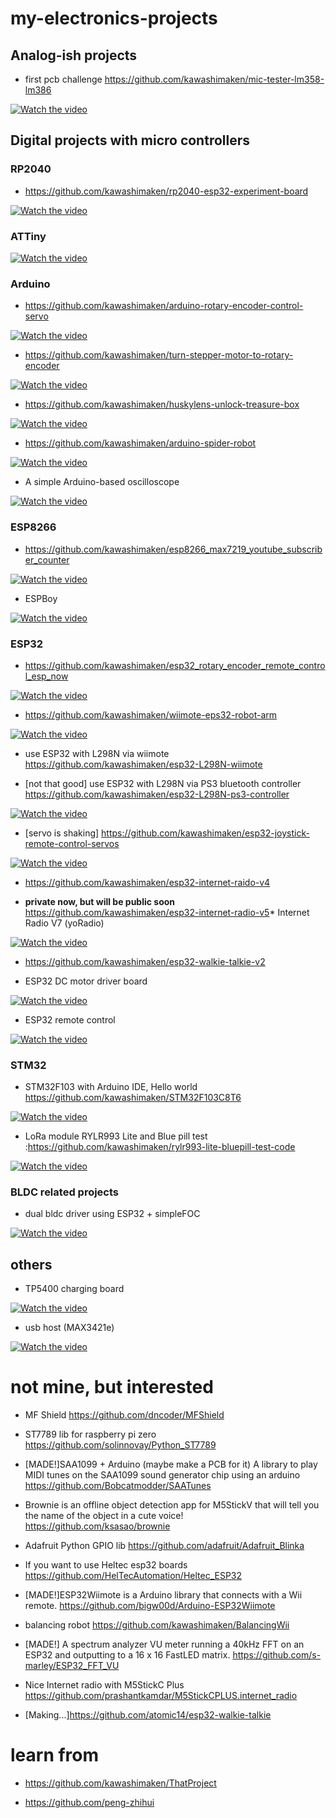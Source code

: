 # my-electronics-projects

## Analog-ish projects

* first pcb challenge https://github.com/kawashimaken/mic-tester-lm358-lm386

[![Watch the video](https://img.youtube.com/vi/nFrnlTu5QJI/0.jpg)](https://www.youtube.com/watch?v=nFrnlTu5QJI)

## Digital projects with micro controllers
### RP2040

* https://github.com/kawashimaken/rp2040-esp32-experiment-board

[![Watch the video](https://img.youtube.com/vi/p60-jE2-4uw/0.jpg)](https://www.youtube.com/watch?v=p60-jE2-4uw)

### ATTiny

[![Watch the video](https://img.youtube.com/vi/QW_ub1S5uK4/0.jpg)](https://www.youtube.com/watch?v=QW_ub1S5uK4)

### Arduino
* https://github.com/kawashimaken/arduino-rotary-encoder-control-servo

[![Watch the video](https://img.youtube.com/vi/p5afJRlpyuM/0.jpg)](https://www.youtube.com/watch?v=p5afJRlpyuM)

* https://github.com/kawashimaken/turn-stepper-motor-to-rotary-encoder

[![Watch the video](https://img.youtube.com/vi/WeZ-J6VnXnI/0.jpg)](https://www.youtube.com/watch?v=WeZ-J6VnXnI)

* https://github.com/kawashimaken/huskylens-unlock-treasure-box

[![Watch the video](https://img.youtube.com/vi/NLYeVqr4qt0/0.jpg)](https://www.youtube.com/watch?v=NLYeVqr4qt0)

* https://github.com/kawashimaken/arduino-spider-robot

[![Watch the video](http://img.youtube.com/vi/BmntMGtbWnE/0.jpg)](https://www.youtube.com/watch?v=BmntMGtbWnE)

* A simple Arduino-based oscilloscope

[![Watch the video](https://img.youtube.com/vi/1RsmJy6X9Yg/0.jpg)](https://www.youtube.com/watch?v=1RsmJy6X9Yg)


### ESP8266
* https://github.com/kawashimaken/esp8266_max7219_youtube_subscriber_counter

[![Watch the video](https://img.youtube.com/vi/gD3KpWGXoV4/0.jpg)](https://www.youtube.com/watch?v=gD3KpWGXoV4)

* ESPBoy

[![Watch the video](https://img.youtube.com/vi/Rwc5jAPaXKA/0.jpg)](https://www.youtube.com/watch?v=Rwc5jAPaXKA)


### ESP32

* https://github.com/kawashimaken/esp32_rotary_encoder_remote_control_esp_now

[![Watch the video](https://img.youtube.com/vi/8IGkFBghzww/0.jpg)](https://www.youtube.com/watch?v=8IGkFBghzww)

* https://github.com/kawashimaken/wiimote-eps32-robot-arm

[![Watch the video](https://img.youtube.com/vi/TPcjP3Q70mc/0.jpg)](https://www.youtube.com/watch?v=TPcjP3Q70mc)

* use ESP32 with L298N via wiimote https://github.com/kawashimaken/esp32-L298N-wiimote

* [not that good] use ESP32 with L298N via PS3 bluetooth controller https://github.com/kawashimaken/esp32-L298N-ps3-controller

[![Watch the video](https://img.youtube.com/vi/PfHG8Qa2jiM/0.jpg)](https://www.youtube.com/watch?v=PfHG8Qa2jiM)

* [servo is shaking] https://github.com/kawashimaken/esp32-joystick-remote-control-servos

[![Watch the video](https://img.youtube.com/vi/qa2ixbKXAfQ/0.jpg)](https://www.youtube.com/watch?v=qa2ixbKXAfQ)

* https://github.com/kawashimaken/esp32-internet-raido-v4

* **private now, but will be public soon** https://github.com/kawashimaken/esp32-internet-radio-v5* Internet Radio V7 (yoRadio)

[![Watch the video](https://img.youtube.com/vi/7a9iGu3YC18/0.jpg)](https://www.youtube.com/watch?v=7a9iGu3YC18)


* https://github.com/kawashimaken/esp32-walkie-talkie-v2

* ESP32 DC motor driver board

[![Watch the video](https://img.youtube.com/vi/TynKvJ_xZA8/0.jpg)](https://www.youtube.com/watch?v=TynKvJ_xZA8)

* ESP32 remote control

[![Watch the video](https://img.youtube.com/vi/Q5oMYjQe5-g/0.jpg)](https://www.youtube.com/watch?v=Q5oMYjQe5-g)



### STM32
* STM32F103 with Arduino IDE, Hello world  https://github.com/kawashimaken/STM32F103C8T6

[![Watch the video](https://img.youtube.com/vi/jCXw1tdk7D8/0.jpg)](https://www.youtube.com/watch?v=jCXw1tdk7D8)

* LoRa module RYLR993 Lite and Blue pill test :https://github.com/kawashimaken/rylr993-lite-bluepill-test-code

[![Watch the video](https://img.youtube.com/vi/n4BayMWz080/0.jpg)](https://www.youtube.com/watch?v=n4BayMWz080)

### BLDC related projects

* dual bldc driver using ESP32 + simpleFOC

[![Watch the video](https://img.youtube.com/vi/IgbAx9IfV7Q/0.jpg)](https://www.youtube.com/watch?v=IgbAx9IfV7Q)

## others

* TP5400 charging board

 [![Watch the video](https://img.youtube.com/vi/ArDzwmH5L2k/0.jpg)](https://www.youtube.com/watch?v=ArDzwmH5L2k)
 
 * usb host (MAX3421e)

[![Watch the video](https://img.youtube.com/vi/xaTKUpOzTEs/0.jpg)](https://www.youtube.com/watch?v=xaTKUpOzTEs)


# not mine, but interested

* MF Shield
https://github.com/dncoder/MFShield

* ST7789 lib for raspberry pi zero
https://github.com/solinnovay/Python_ST7789

* [MADE!]SAA1099 + Arduino (maybe make a PCB for it) A library to play MIDI tunes on the SAA1099 sound generator chip using an arduino
https://github.com/Bobcatmodder/SAATunes

* Brownie is an offline object detection app for M5StickV that will tell you the name of the object in a cute voice! https://github.com/ksasao/brownie

* Adafruit Python GPIO lib https://github.com/adafruit/Adafruit_Blinka

* If you want to use Heltec esp32 boards https://github.com/HelTecAutomation/Heltec_ESP32

* [MADE!]ESP32Wiimote is a Arduino library that connects with a Wii remote. https://github.com/bigw00d/Arduino-ESP32Wiimote

* balancing robot https://github.com/kawashimaken/BalancingWii

* [MADE!] A spectrum analyzer VU meter running a 40kHz FFT on an ESP32 and outputting to a 16 x 16 FastLED matrix. https://github.com/s-marley/ESP32_FFT_VU

* Nice Internet radio with M5StickC Plus https://github.com/prashantkamdar/M5StickCPLUS.internet_radio

* [Making...]https://github.com/atomic14/esp32-walkie-talkie

# learn from

* https://github.com/kawashimaken/ThatProject

* https://github.com/peng-zhihui

